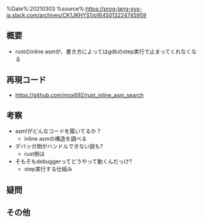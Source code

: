 %Date%:20210303
%source%:https://prog-lang-sys-ja.slack.com/archives/CK1JKHYS1/p1645013224745959

## 概要
* rustのinline asmが、書き方によってはgdbのstep実行で止まってくれなくなる

## 再現コード
* https://github.com/mox692/rust_inline_asm_search

## 考察
* asm!がどんなコードを履いてるか？
  * inline asmの構造を調べる
* デバッガ側がハンドルできない説も?
  * rust側は
* そもそもdebuggerってどうやって動くんだっけ?
  * step実行する仕組み

## 疑問

## その他
